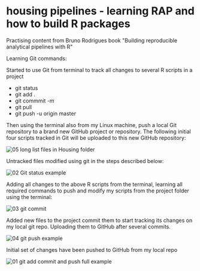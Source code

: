 # housing pipelines - learning RAP and how to build R packages 
Practising content from Bruno Rodrigues book "Building reproducible analytical pipelines with R"

Learning Git commands: 

Started to use Git from terminal to track all changes to several R scripts in a project
- git status
- git add .
- git commmit -m
- git pull
- git push -u origin master

Then using the terminal also from my Linux machine, push a local Git repository to a brand new GitHub project or repository. The following initial four scripts tracked in Git will be uploaded to this new GitHub repository:

![05 long list files in Housing folder](https://github.com/Pablo-source/housing_pipelines/assets/76554081/09137d13-c113-49c9-8272-dc933802ec29)

Untracked files modified using git in the steps described below:

![02 Git status example](https://github.com/Pablo-source/housing_pipelines/assets/76554081/dae534cc-d088-42b3-ac2a-54e663de5ea7)

Adding all changes to the above R scripts from the terminal, learning all required commands to push and modify my scripts from the project folder using the terminal:

![03 git commit](https://github.com/Pablo-source/housing_pipelines/assets/76554081/a9055639-2cf0-4393-a902-9d5f838d353b)

Added new files to the project commit them to start tracking its changes on my local git repo. Uploading them to GitHub after several commits.

![04 git push example](https://github.com/Pablo-source/housing_pipelines/assets/76554081/6ce16bd2-2e1f-46b6-b549-ea2fcb36fb31)

Initial set of changes have been pushed to GitHub from my local repo

![01 git add commit and push full example](https://github.com/Pablo-source/housing_pipelines/assets/76554081/4a0f9fcc-a606-4197-8c8b-b24525990e0d)





